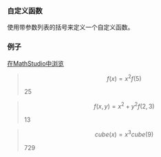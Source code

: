 ### 自定义函数

使用带参数列表的括号来定义一个自定义函数。

### 例子

[在MathStudio中浏览](http://mathstud.io/?input[0]=Zih4KT14XjINCmYoNSk%3D&input[1]=Zih4LHkpPXheMit5XjINCmYoMiwzKQ%3D%3D&input[2]=Y3ViZSh4KT14XjMNCmN1YmUoOSk%3D)

> ```math
> f(x) = x^2
> f(5)
> ```
>
> $25$

> ```math
> f(x, y) = x^2 + y^2
> f(2, 3)
> ```
>
> $13$

> ```math
> cube(x) = x^3
> cube(9)
> ```
>
> $729$
